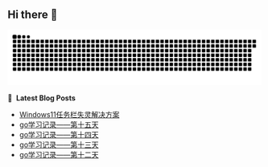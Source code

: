## Hi there 👋

<picture>
  <source media="(prefers-color-scheme: dark)" srcset="https://raw.githubusercontent.com/lx02918/lx02918/output/github-contribution-grid-snake-dark.svg">
  <source media="(prefers-color-scheme: light)" srcset="https://raw.githubusercontent.com/lx02918/lx02918/output/github-contribution-grid-snake.svg">
  <img alt="github contribution grid snake animation" src="https://raw.githubusercontent.com/lx02918/lx02918/output/github-contribution-grid-snake.svg">
</picture>

📕 &nbsp;**Latest Blog Posts**
<!-- BLOG-POST-LIST:START -->
- [Windows11任务栏失灵解决方案](https://www.lx02918.ltd/2025/01/31/Windows11-tastbar-failed/)
- [go学习记录——第十五天](https://www.lx02918.ltd/2025/01/05/go-study-fifteenth-day/)
- [go学习记录——第十四天](https://www.lx02918.ltd/2025/01/03/go-study-fourteenth-day/)
- [go学习记录——第十三天](https://www.lx02918.ltd/2024/12/07/go-study-thirteenth-day/)
- [go学习记录——第十二天](https://www.lx02918.ltd/2024/12/01/go-study-twelfth-day/)
<!-- BLOG-POST-LIST:END -->

<!--
**lx02918/lx02918** is a ✨ _special_ ✨ repository because its `README.md` (this file) appears on your GitHub profile.

Here are some ideas to get you started:

- 🔭 I’m currently working on ...
- 🌱 I’m currently learning ...
- 👯 I’m looking to collaborate on ...
- 🤔 I’m looking for help with ...
- 💬 Ask me about ...
- 📫 How to reach me: ...
- 😄 Pronouns: ...
- ⚡ Fun fact: ...
-->
